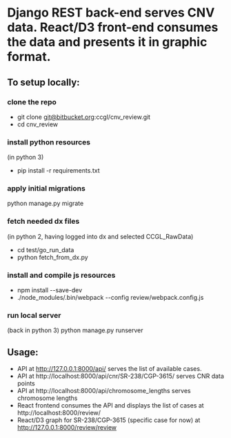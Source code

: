 # Django REST back-end serves CNV data. React/D3 front-end consumes the data and presents it in graphic format.

## To setup locally:

### clone the repo
* git clone git@bitbucket.org:ccgl/cnv_review.git
* cd cnv_review

### install python resources
(in python 3)
* pip install -r requirements.txt

### apply initial migrations
python manage.py migrate

### fetch needed dx files
(in python 2, having logged into dx and selected CCGL_RawData)
* cd test/go_run_data
* python fetch_from_dx.py

### install and compile js resources
* npm install --save-dev
* ./node_modules/.bin/webpack --config review/webpack.config.js

### run local server
(back in python 3)
python manage.py runserver


## Usage:
* API at http://127.0.0.1:8000/api/ serves the list of available cases.
* API at http://localhost:8000/api/cnr/SR-238/CGP-3615/ serves CNR data points 
* API at http://localhost:8000/api/chromosome_lengths serves chromosome lengths
* React frontend consumes the API and displays the list of cases at http://localhost:8000/review/
* React/D3 graph for SR-238/CGP-3615 (specific case for now) at http://127.0.0.1:8000/review/review